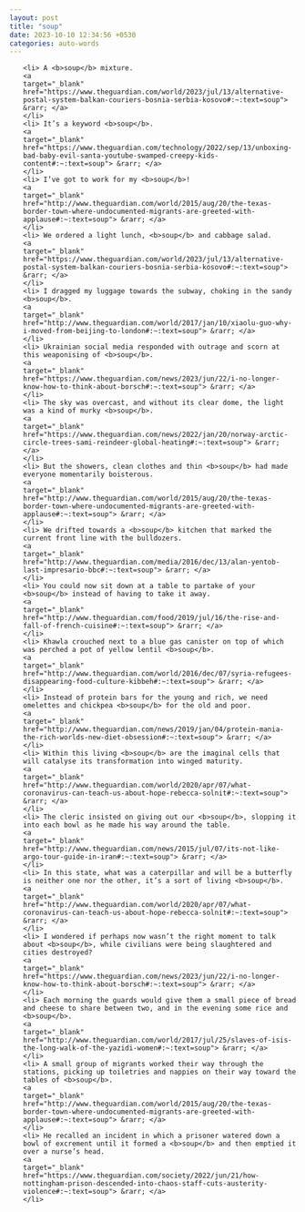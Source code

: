 ```yaml
---
layout: post
title: "soup"
date: 2023-10-10 12:34:56 +0530
categories: auto-words
---
```

<ol>

    <li> A <b>soup</b> mixture.
    <a 
    target="_blank" 
    href="https://www.theguardian.com/world/2023/jul/13/alternative-postal-system-balkan-couriers-bosnia-serbia-kosovo#:~:text=soup"> &rarr; </a>
    </li>
    <li> It’s a keyword <b>soup</b>.
    <a 
    target="_blank" 
    href="https://www.theguardian.com/technology/2022/sep/13/unboxing-bad-baby-evil-santa-youtube-swamped-creepy-kids-content#:~:text=soup"> &rarr; </a>
    </li>
    <li> I’ve got to work for my <b>soup</b>!
    <a 
    target="_blank" 
    href="http://www.theguardian.com/world/2015/aug/20/the-texas-border-town-where-undocumented-migrants-are-greeted-with-applause#:~:text=soup"> &rarr; </a>
    </li>
    <li> We ordered a light lunch, <b>soup</b> and cabbage salad.
    <a 
    target="_blank" 
    href="https://www.theguardian.com/world/2023/jul/13/alternative-postal-system-balkan-couriers-bosnia-serbia-kosovo#:~:text=soup"> &rarr; </a>
    </li>
    <li> I dragged my luggage towards the subway, choking in the sandy <b>soup</b>.
    <a 
    target="_blank" 
    href="http://www.theguardian.com/world/2017/jan/10/xiaolu-guo-why-i-moved-from-beijing-to-london#:~:text=soup"> &rarr; </a>
    </li>
    <li> Ukrainian social media responded with outrage and scorn at this weaponising of <b>soup</b>.
    <a 
    target="_blank" 
    href="https://www.theguardian.com/news/2023/jun/22/i-no-longer-know-how-to-think-about-borsch#:~:text=soup"> &rarr; </a>
    </li>
    <li> The sky was overcast, and without its clear dome, the light was a kind of murky <b>soup</b>.
    <a 
    target="_blank" 
    href="https://www.theguardian.com/news/2022/jan/20/norway-arctic-circle-trees-sami-reindeer-global-heating#:~:text=soup"> &rarr; </a>
    </li>
    <li> But the showers, clean clothes and thin <b>soup</b> had made everyone momentarily boisterous.
    <a 
    target="_blank" 
    href="http://www.theguardian.com/world/2015/aug/20/the-texas-border-town-where-undocumented-migrants-are-greeted-with-applause#:~:text=soup"> &rarr; </a>
    </li>
    <li> We drifted towards a <b>soup</b> kitchen that marked the current front line with the bulldozers.
    <a 
    target="_blank" 
    href="http://www.theguardian.com/media/2016/dec/13/alan-yentob-last-impresario-bbc#:~:text=soup"> &rarr; </a>
    </li>
    <li> You could now sit down at a table to partake of your <b>soup</b> instead of having to take it away.
    <a 
    target="_blank" 
    href="http://www.theguardian.com/food/2019/jul/16/the-rise-and-fall-of-french-cuisine#:~:text=soup"> &rarr; </a>
    </li>
    <li> Khawla crouched next to a blue gas canister on top of which was perched a pot of yellow lentil <b>soup</b>.
    <a 
    target="_blank" 
    href="http://www.theguardian.com/world/2016/dec/07/syria-refugees-disappearing-food-culture-kibbeh#:~:text=soup"> &rarr; </a>
    </li>
    <li> Instead of protein bars for the young and rich, we need omelettes and chickpea <b>soup</b> for the old and poor.
    <a 
    target="_blank" 
    href="http://www.theguardian.com/news/2019/jan/04/protein-mania-the-rich-worlds-new-diet-obsession#:~:text=soup"> &rarr; </a>
    </li>
    <li> Within this living <b>soup</b> are the imaginal cells that will catalyse its transformation into winged maturity.
    <a 
    target="_blank" 
    href="http://www.theguardian.com/world/2020/apr/07/what-coronavirus-can-teach-us-about-hope-rebecca-solnit#:~:text=soup"> &rarr; </a>
    </li>
    <li> The cleric insisted on giving out our <b>soup</b>, slopping it into each bowl as he made his way around the table.
    <a 
    target="_blank" 
    href="http://www.theguardian.com/news/2015/jul/07/its-not-like-argo-tour-guide-in-iran#:~:text=soup"> &rarr; </a>
    </li>
    <li> In this state, what was a caterpillar and will be a butterfly is neither one nor the other, it’s a sort of living <b>soup</b>.
    <a 
    target="_blank" 
    href="http://www.theguardian.com/world/2020/apr/07/what-coronavirus-can-teach-us-about-hope-rebecca-solnit#:~:text=soup"> &rarr; </a>
    </li>
    <li> I wondered if perhaps now wasn’t the right moment to talk about <b>soup</b>, while civilians were being slaughtered and cities destroyed?
    <a 
    target="_blank" 
    href="https://www.theguardian.com/news/2023/jun/22/i-no-longer-know-how-to-think-about-borsch#:~:text=soup"> &rarr; </a>
    </li>
    <li> Each morning the guards would give them a small piece of bread and cheese to share between two, and in the evening some rice and <b>soup</b>.
    <a 
    target="_blank" 
    href="http://www.theguardian.com/world/2017/jul/25/slaves-of-isis-the-long-walk-of-the-yazidi-women#:~:text=soup"> &rarr; </a>
    </li>
    <li> A small group of migrants worked their way through the stations, picking up toiletries and nappies on their way toward the tables of <b>soup</b>.
    <a 
    target="_blank" 
    href="http://www.theguardian.com/world/2015/aug/20/the-texas-border-town-where-undocumented-migrants-are-greeted-with-applause#:~:text=soup"> &rarr; </a>
    </li>
    <li> He recalled an incident in which a prisoner watered down a bowl of excrement until it formed a <b>soup</b> and then emptied it over a nurse’s head.
    <a 
    target="_blank" 
    href="https://www.theguardian.com/society/2022/jun/21/how-nottingham-prison-descended-into-chaos-staff-cuts-austerity-violence#:~:text=soup"> &rarr; </a>
    </li>